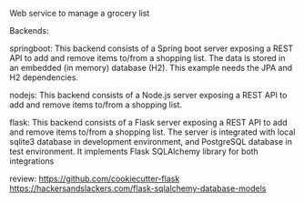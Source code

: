 
Web service to manage a grocery list

Backends:

springboot: This backend consists of a Spring boot server exposing a REST API to add and remove items to/from a shopping list.
The data is stored in an embedded (in memory) database (H2). This example needs the JPA and H2 dependencies.

nodejs: This backend consists of a Node.js server exposing a REST API to add and remove items to/from a shopping list.

flask: This backend consists of a Flask server exposing a REST API to add and remove items to/from a shopping list. The server is integrated with local sqlite3 database in development environment, and PostgreSQL database in test environment. It implements Flask SQLAlchemy library for both integrations


review: https://github.com/cookiecutter-flask
https://hackersandslackers.com/flask-sqlalchemy-database-models


